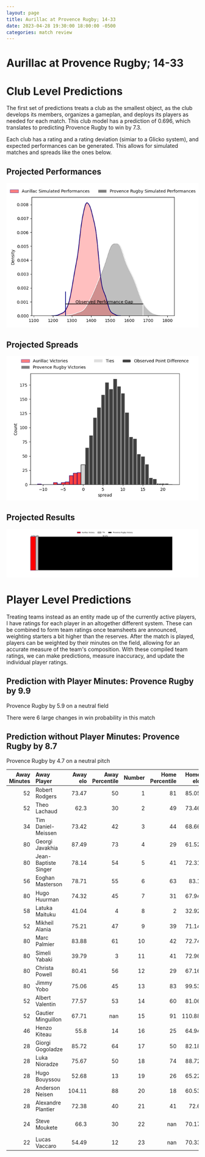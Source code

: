 ```yaml
---  
layout: page  
title: Aurillac at Provence Rugby; 14-33  
date: 2023-04-28 19:30:00 18:00:00 -0500  
categories: match review  
---
```

# Aurillac at Provence Rugby; 14-33

# Club Level Predictions


The first set of predictions treats a club as the smallest object, as the club develops its members, organizes a gameplan, and deploys its players as needed for each match. This club model has a prediction of 0.696, which translates to predicting Provence Rugby to win by 7.3.

Each club has a rating and a rating deviation (simiar to a Glicko system), and expected performances can be generated. This allows for simulated matches and spreads like the ones below.
## Projected Performances


![Projected Performances](plots/performances_2023-04-28-ProvenceRugby-Aurillac.png)
## Projected Spreads


![Projected Spreads](plots/spreads_2023-04-28-ProvenceRugby-Aurillac.png)
## Projected Results


![Projected Results](plots/resultbar_2023-04-28-ProvenceRugby-Aurillac.png)
# Player Level Predictions


Treating teams instead as an entity made up of the currently active players, I have ratings for each player in an altogether different system. These can be combined to form team ratings once teamsheets are announced, weighting starters a bit higher than the reserves. After the match is played, players can be weighted by their minutes on the field, allowing for an accurate measure of the team's composition. With these compiled team ratings, we can make predictions, measure inaccuracy, and update the individual player ratings.
## Prediction with Player Minutes: Provence Rugby by 9.9


Provence Rugby by 5.9 on a neutral field

There were 6 large changes in win probability in this match
## Prediction without Player Minutes: Provence Rugby by 8.7


Provence Rugby by 4.7 on a neutral pitch



|   Away Minutes | Away Player          |   Away elo |   Away Percentile |   Number |   Home Percentile |   Home elo | Home Player           |   Home Minutes |
|---------------:|:---------------------|-----------:|------------------:|---------:|------------------:|-----------:|:----------------------|---------------:|
|             52 | Robert Rodgers       |      73.47 |                50 |        1 |                81 |      85.05 | Thomas Vernet         |             58 |
|             52 | Theo Lachaud         |      62.3  |                30 |        2 |                49 |      73.46 | German Kessler        |             80 |
|             34 | Tim Daniel-Meissen   |      73.42 |                42 |        3 |                44 |      68.66 | Mohammed Loukia       |             55 |
|             80 | Georgi Javakhia      |      87.49 |                73 |        4 |                29 |      61.52 | Hans Nkinsi           |             52 |
|             80 | Jean-Baptiste Singer |      78.14 |                54 |        5 |                41 |      72.31 | Alexandre Flanquart   |             80 |
|             56 | Eoghan Masterson     |      78.71 |                55 |        6 |                63 |      83.1  | Guillaume Piazzoli    |             80 |
|             80 | Hugo Huurman         |      74.32 |                45 |        7 |                31 |      67.94 | Bilel Taieb           |             52 |
|             58 | Latuka Maituku       |      41.04 |                 4 |        8 |                 2 |      32.92 | Charles Malet         |             48 |
|             52 | Mikheil Alania       |      75.21 |                47 |        9 |                39 |      71.14 | Joris Cazenave        |             54 |
|             80 | Marc Palmier         |      83.88 |                61 |       10 |                42 |      72.74 | Enzo Selponi          |             80 |
|             80 | Simeli Yabaki        |      39.79 |                 3 |       11 |                41 |      72.96 | Adrien Lapègue        |             47 |
|             80 | Christa Powell       |      80.41 |                56 |       12 |                29 |      67.16 | Louis Marrou          |             80 |
|             80 | Jimmy Yobo           |      75.06 |                45 |       13 |                83 |      99.53 | Adrian Sanday         |             54 |
|             52 | Albert Valentin      |      77.57 |                53 |       14 |                60 |      81.06 | Kevin Bly             |             80 |
|             52 | Gautier Minguillon   |      67.71 |               nan |       15 |                91 |     110.88 | Florent Massip        |             80 |
|             46 | Henzo Kiteau         |      55.8  |                14 |       16 |                25 |      64.94 | Nadir Bouhedjeur      |             33 |
|             28 | Giorgi Gogoladze     |      85.72 |                64 |       17 |                50 |      82.18 | Joseph Laget          |             32 |
|             28 | Luka Nioradze        |      75.67 |                50 |       18 |                74 |      88.72 | Jérôme Dufour         |             28 |
|             28 | Hugo Bouyssou        |      52.68 |                13 |       19 |                26 |      65.22 | Jessy Jegerlhener     |             28 |
|             28 | Anderson Neisen      |     104.11 |                88 |       20 |                18 |      60.53 | Simon Tarel           |             26 |
|             28 | Alexandre Plantier   |      72.38 |                40 |       21 |                41 |      72.6  | Dorian Lavernhe       |             26 |
|             24 | Steve Moukete        |      66.3  |                30 |       22 |               nan |      70.17 | Jean-Pierre Maugateau |             25 |
|             22 | Lucas Vaccaro        |      54.49 |                12 |       23 |               nan |      70.33 | Tom Marino            |             22 |

